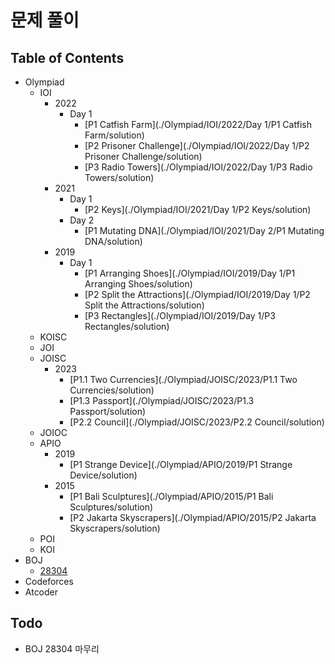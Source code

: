 # 문제 풀이

## Table of Contents
- Olympiad
    - IOI
        - 2022
            - Day 1
                - [P1 Catfish Farm](./Olympiad/IOI/2022/Day 1/P1 Catfish Farm/solution)
                - [P2 Prisoner Challenge](./Olympiad/IOI/2022/Day 1/P2 Prisoner Challenge/solution)
                - [P3 Radio Towers](./Olympiad/IOI/2022/Day 1/P3 Radio Towers/solution)
        - 2021
            - Day 1
                - [P2 Keys](./Olympiad/IOI/2021/Day 1/P2 Keys/solution)
            - Day 2
                - [P1 Mutating DNA](./Olympiad/IOI/2021/Day 2/P1 Mutating DNA/solution)
        - 2019
            - Day 1
                - [P1 Arranging Shoes](./Olympiad/IOI/2019/Day 1/P1 Arranging Shoes/solution)
                - [P2 Split the Attractions](./Olympiad/IOI/2019/Day 1/P2 Split the Attractions/solution)
                - [P3 Rectangles](./Olympiad/IOI/2019/Day 1/P3 Rectangles/solution)
    - KOISC
    - JOI
    - JOISC
        - 2023
            - [P1.1 Two Currencies](./Olympiad/JOISC/2023/P1.1 Two Currencies/solution)
            - [P1.3 Passport](./Olympiad/JOISC/2023/P1.3 Passport/solution)
            - [P2.2 Council](./Olympiad/JOISC/2023/P2.2 Council/solution)
    - JOIOC
    - APIO
        - 2019
            - [P1 Strange Device](./Olympiad/APIO/2019/P1 Strange Device/solution)
        - 2015
            - [P1 Bali Sculptures](./Olympiad/APIO/2015/P1 Bali Sculptures/solution)
            - [P2 Jakarta Skyscrapers](./Olympiad/APIO/2015/P2 Jakarta Skyscrapers/solution)
    - POI
    - KOI
- BOJ
    - [28304](./BOJ/28304/solution)
- Codeforces
- Atcoder

## Todo

- BOJ 28304 마무리